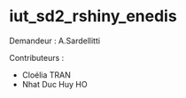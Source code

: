 # iut_sd2_rshiny_enedis
Demandeur : A.Sardellitti

Contributeurs : 
  - Cloélia TRAN 
  - Nhat Duc Huy HO

